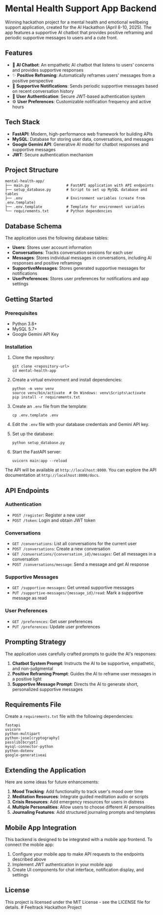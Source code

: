 # Mental Health Support App Backend

Winning hackathon project for a mental health and emotional wellbeing support application, created for the AI Hackathon (April 8-10, 2025). The app features a supportive AI chatbot that provides positive reframing and periodic supportive messages to users and a cute front.
## Features

- 🤖 **AI Chatbot**: An empathetic AI chatbot that listens to users' concerns and provides supportive responses
- ✨ **Positive Reframing**: Automatically reframes users' messages from a positive perspective
- 🔔 **Supportive Notifications**: Sends periodic supportive messages based on recent conversation history
- 🔐 **User Authentication**: Secure JWT-based authentication system
- ⚙️ **User Preferences**: Customizable notification frequency and active hours

## Tech Stack

- **FastAPI**: Modern, high-performance web framework for building APIs
- **MySQL**: Database for storing user data, conversations, and messages
- **Google Gemini API**: Generative AI model for chatbot responses and supportive messages
- **JWT**: Secure authentication mechanism

## Project Structure

```
mental-health-app/
├── main.py                 # FastAPI application with API endpoints
├── setup_database.py       # Script to set up MySQL database and tables
├── .env                    # Environment variables (create from .env.template)
├── .env.template           # Template for environment variables
└── requirements.txt        # Python dependencies
```

## Database Schema

The application uses the following database tables:

- **Users**: Stores user account information
- **Conversations**: Tracks conversation sessions for each user
- **Messages**: Stores individual messages in conversations, including AI responses and positive reframings
- **SupportiveMessages**: Stores generated supportive messages for notifications
- **UserPreferences**: Stores user preferences for notifications and app settings

## Getting Started

### Prerequisites

- Python 3.8+
- MySQL 5.7+
- Google Gemini API Key

### Installation

1. Clone the repository:
   ```
   git clone <repository-url>
   cd mental-health-app
   ```

2. Create a virtual environment and install dependencies:
   ```
   python -m venv venv
   source venv/bin/activate  # On Windows: venv\Scripts\activate
   pip install -r requirements.txt
   ```

3. Create an `.env` file from the template:
   ```
   cp .env.template .env
   ```

4. Edit the `.env` file with your database credentials and Gemini API key.

5. Set up the database:
   ```
   python setup_database.py
   ```

6. Start the FastAPI server:
   ```
   uvicorn main:app --reload
   ```

The API will be available at `http://localhost:8000`. You can explore the API documentation at `http://localhost:8000/docs`.

## API Endpoints

### Authentication

- `POST /register`: Register a new user
- `POST /token`: Login and obtain JWT token

### Conversations

- `GET /conversations`: List all conversations for the current user
- `POST /conversations`: Create a new conversation
- `GET /conversations/{conversation_id}/messages`: Get all messages in a conversation
- `POST /conversations/message`: Send a message and get AI response

### Supportive Messages

- `GET /supportive-messages`: Get unread supportive messages
- `PUT /supportive-messages/{message_id}/read`: Mark a supportive message as read

### User Preferences

- `GET /preferences`: Get user preferences
- `PUT /preferences`: Update user preferences

## Prompting Strategy

The application uses carefully crafted prompts to guide the AI's responses:

1. **Chatbot System Prompt**: Instructs the AI to be supportive, empathetic, and non-judgmental
2. **Positive Reframing Prompt**: Guides the AI to reframe user messages in a positive light
3. **Supportive Message Prompt**: Directs the AI to generate short, personalized supportive messages

## Requirements File

Create a `requirements.txt` file with the following dependencies:

```
fastapi
uvicorn
python-multipart
python-jose[cryptography]
passlib[bcrypt]
mysql-connector-python
python-dotenv
google-generativeai
```

## Extending the Application

Here are some ideas for future enhancements:

1. **Mood Tracking**: Add functionality to track user's mood over time
2. **Meditation Resources**: Integrate guided meditation audio or scripts
3. **Crisis Resources**: Add emergency resources for users in distress
4. **Multiple Personalities**: Allow users to choose different AI personalities
5. **Journaling Features**: Add structured journaling prompts and templates

## Mobile App Integration

This backend is designed to be integrated with a mobile app frontend. To connect the mobile app:

1. Configure your mobile app to make API requests to the endpoints described above
2. Implement JWT authentication in your mobile app
3. Create UI components for chat interface, notification display, and settings

## License

This project is licensed under the MIT License - see the LICENSE file for details.
﻿# Feeltrack Hackathon Project
